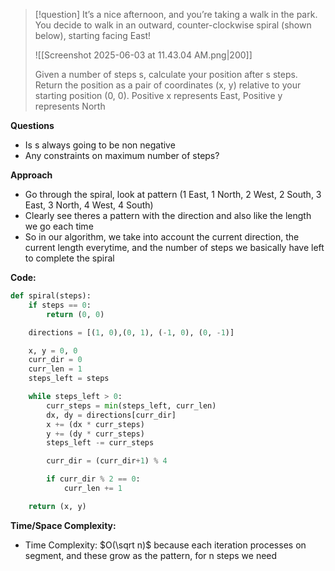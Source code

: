>[!question]
>It’s a nice afternoon, and you’re taking a walk in the park. You decide to walk in an outward,
>counter-clockwise spiral (shown below), starting facing East!
>
>![[Screenshot 2025-06-03 at 11.43.04 AM.png|200]]
>
>Given a number of steps s, calculate your position after s steps. Return the position as a pair of coordinates (x, y) relative to your starting position (0, 0).
>Positive x represents East, Positive y represents North

**Questions**
- Is s always going to be non negative
- Any constraints on maximum number of steps?

**Approach**
- Go through the spiral, look at pattern (1 East, 1 North, 2 West, 2 South, 3 East, 3 North, 4 West, 4 South)
- Clearly see theres a pattern with the direction and also like the length we go each time
- So in our algorithm, we take into account the current direction, the current length everytime, and the number of steps we basically have left to complete the spiral

**Code:**
```Python
def spiral(steps):
	if steps == 0:
		return (0, 0)

	directions = [(1, 0),(0, 1), (-1, 0), (0, -1)]

	x, y = 0, 0
	curr_dir = 0
	curr_len = 1
	steps_left = steps

	while steps_left > 0:
		curr_steps = min(steps_left, curr_len)
		dx, dy = directions[curr_dir]
		x += (dx * curr_steps)
		y += (dy * curr_steps)
		steps_left -= curr_steps

		curr_dir = (curr_dir+1) % 4

		if curr_dir % 2 == 0:
			curr_len += 1

	return (x, y)
```

**Time/Space Complexity:**
- Time Complexity: $O(\sqrt n)$ because each iteration processes on segment, and these grow as the pattern, for n steps we need 